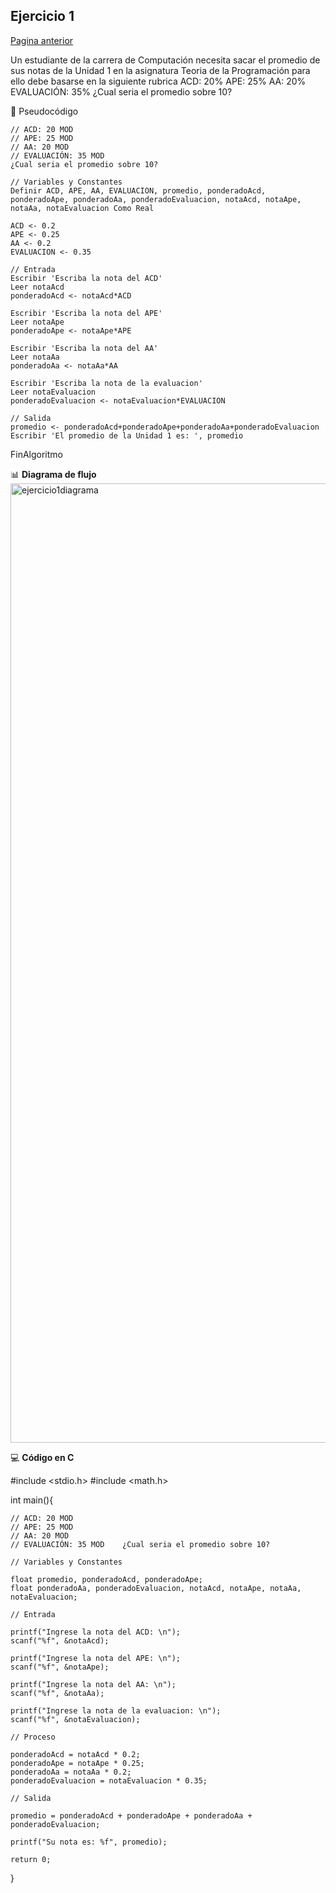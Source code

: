 ## Ejercicio 1  
[Pagina anterior](ejercicios.md)

Un estudiante de la carrera de Computación necesita sacar el promedio de sus notas de la Unidad 1 en la asignatura Teoria de la Programación
para ello debe basarse en la siguiente rubrica
ACD: 20%
APE: 25%
AA: 20%
EVALUACIÓN: 35% ¿Cual seria el promedio sobre 10?

📝 Pseudocódigo

	// ACD: 20 MOD
	// APE: 25 MOD
	// AA: 20 MOD
	// EVALUACIÓN: 35 MOD   
	¿Cual seria el promedio sobre 10?  
	
	// Variables y Constantes
	Definir ACD, APE, AA, EVALUACION, promedio, ponderadoAcd, ponderadoApe, ponderadoAa, ponderadoEvaluacion, notaAcd, notaApe, notaAa, notaEvaluacion Como Real  
	
	ACD <- 0.2
	APE <- 0.25
	AA <- 0.2
	EVALUACION <- 0.35  
	
	// Entrada
	Escribir 'Escriba la nota del ACD'
	Leer notaAcd
	ponderadoAcd <- notaAcd*ACD  
	
	Escribir 'Escriba la nota del APE'
	Leer notaApe
	ponderadoApe <- notaApe*APE  
	
	Escribir 'Escriba la nota del AA'
	Leer notaAa
	ponderadoAa <- notaAa*AA  
	
	Escribir 'Escriba la nota de la evaluacion'
	Leer notaEvaluacion
	ponderadoEvaluacion <- notaEvaluacion*EVALUACION  
	
	// Salida
	promedio <- ponderadoAcd+ponderadoApe+ponderadoAa+ponderadoEvaluacion
	Escribir 'El promedio de la Unidad 1 es: ', promedio
FinAlgoritmo

📊 **Diagrama de flujo**
<img width="3260" height="1535" alt="ejercicio1diagrama" src="https://github.com/user-attachments/assets/3a5e3abf-064a-4879-8b9a-dd4791369e93" />

💻 **Código en C**

#include <stdio.h>
#include <math.h>

int main(){

	// ACD: 20 MOD
	// APE: 25 MOD
	// AA: 20 MOD
	// EVALUACIÓN: 35 MOD    ¿Cual seria el promedio sobre 10?

	// Variables y Constantes

    float promedio, ponderadoAcd, ponderadoApe;
    float ponderadoAa, ponderadoEvaluacion, notaAcd, notaApe, notaAa, notaEvaluacion;

    // Entrada

    printf("Ingrese la nota del ACD: \n");
    scanf("%f", &notaAcd);

    printf("Ingrese la nota del APE: \n");
    scanf("%f", &notaApe);

    printf("Ingrese la nota del AA: \n");
    scanf("%f", &notaAa);

    printf("Ingrese la nota de la evaluacion: \n");
    scanf("%f", &notaEvaluacion);

    // Proceso

    ponderadoAcd = notaAcd * 0.2;
    ponderadoApe = notaApe * 0.25;
    ponderadoAa = notaAa * 0.2;
    ponderadoEvaluacion = notaEvaluacion * 0.35;

    // Salida

    promedio = ponderadoAcd + ponderadoApe + ponderadoAa + ponderadoEvaluacion;

    printf("Su nota es: %f", promedio);

    return 0;

}
